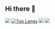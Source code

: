 ## Hi there 👋

<!--
**solle458/solle458** is a ✨ _special_ ✨ repository because its `README.md` (this file) appears on your GitHub profile.

Here are some ideas to get you started:

- 🔭 I’m currently working on ...
- 🌱 I’m currently learning ...
- 👯 I’m looking to collaborate on ...
- 🤔 I’m looking for help with ...
- 💬 Ask me about ...
- 📫 How to reach me: ...
- 😄 Pronouns: ...
- ⚡ Fun fact: ...
-->

![](http://github-profile-summary-cards.vercel.app/api/cards/profile-details?username=solle458&theme=ayu_mirage)
[![Top Langs](https://github-readme-stats.vercel.app/api/top-langs/?username=solle458&layout=compact&theme=highcontrast)](https://github.com/anuraghazra/github-readme-stats)
![](http://github-profile-summary-cards.vercel.app/api/cards/stats?username=solle458&theme=ayu_mirage)
![](http://github-profile-summary-cards.vercel.app/api/cards/productive-time?username=solle458&theme=ayu_mirage&utcOffset=8)

